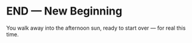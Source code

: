 # END — New Beginning

You walk away into the afternoon sun, ready to start over — for real this time.